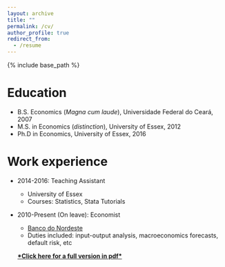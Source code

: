 ```yaml
---
layout: archive
title: ""
permalink: /cv/
author_profile: true
redirect_from:
  - /resume
---
```


{% include base_path %}



Education
======
* B.S. Economics (*Magna cum laude*), Universidade Federal do Ceará, 2007
* M.S. in Economics (*distinction*), University of Essex, 2012
* Ph.D in Economics, University of Essex, 2016

Work experience
======
* 2014-2016: Teaching Assistant
  * University of Essex
  * Courses: Statistics, Stata Tutorials

* 2010-Present (On leave): Economist
  * [Banco do Nordeste](https://www.wikiwand.com/en/Banco_do_Nordeste)
  * Duties included: input-output analysis, macroeconomics forecasts, default risk, etc
  
  
  [__\***Click here for a full version in pdf**\*__](https://alinemsm.github.io/files/MenezesCV2018.pdf)

